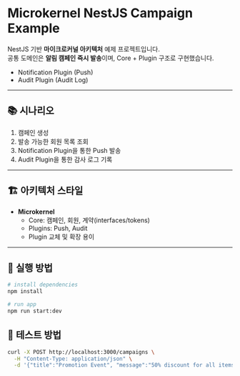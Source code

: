 # Microkernel NestJS Campaign Example

NestJS 기반 **마이크로커널 아키텍처** 예제 프로젝트입니다.  
공통 도메인은 **알림 캠페인 즉시 발송**이며, Core + Plugin 구조로 구현했습니다.
- Notification Plugin (Push)
- Audit Plugin (Audit Log)

---

## 📚 시나리오

1. 캠페인 생성
2. 발송 가능한 회원 목록 조회
3. Notification Plugin을 통한 Push 발송
4. Audit Plugin을 통한 감사 로그 기록

---

## 🏗 아키텍처 스타일

- **Microkernel**
  - Core: 캠페인, 회원, 계약(interfaces/tokens)
  - Plugins: Push, Audit
  - Plugin 교체 및 확장 용이

---

## 🚀 실행 방법

```bash
# install dependencies
npm install

# run app
npm run start:dev
```

## 🧪 테스트 방법
```bash
curl -X POST http://localhost:3000/campaigns \
  -H "Content-Type: application/json" \
  -d '{"title":"Promotion Event", "message":"50% discount for all items!"}'
```